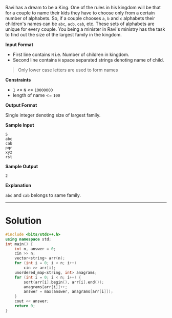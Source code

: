 Ravi has a dream to be a King. One of the rules in his kingdom will be that for a couple to name their kids they have to choose only from a certain number of alphabets. So, if a couple chooses `a`, `b` and `c` alphabets their children's names can be `abc`, `acb`, `cab`, etc. These sets of alphabets are unique for every couple. You being a minister in Ravi's ministry has the task to find out the size of the largest family in the kingdom.

**Input Format**
 - First line contains `N` i.e. Number of children in kingdom.
 - Second line contains `N` space separated strings denoting name of child.

> Only lower case letters are used to form names

**Constraints**

 - `1` <= `N` <= `10000000`
 - length of name <= `100`

**Output Format**

Single integer denoting size of largest family.

**Sample Input**
```
5
abc
cab
pqr
xyz
rst
```

**Sample Output**

```
2
```

**Explanation**

`abc` and `cab` belongs to same family.

---

# Solution

```cpp
#include <bits/stdc++.h>
using namespace std;
int main() {
    int n, answer = 0;
    cin >> n;
    vector<string> arr(n);
    for (int i = 0; i < n; i++)
        cin >> arr[i];
    unordered_map<string, int> anagrams;
    for (int i = 0; i < n; i++) {
        sort(arr[i].begin(), arr[i].end());
        anagrams[arr[i]]++;
        answer = max(answer, anagrams[arr[i]]);
    }
    cout << answer;
    return 0;
}
```
